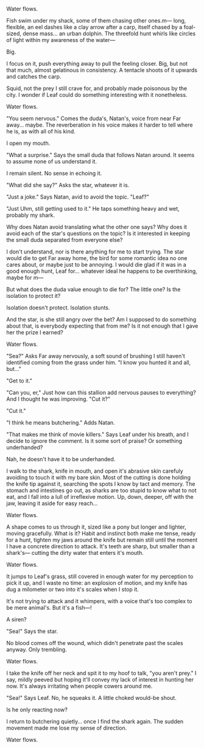 Water flows.

Fish swim under my shack, some of them chasing other ones.m— long, flexible, an eel dashes like a clay arrow after a carp, itself chased by a foal-sized, dense mass… an urban dolphin. The threefold hunt whirls like circles of light within my awareness of the water—

Big.

I focus on it, push everything away to pull the feeling closer. Big, but not that much, almost gelatinous in consistency. A tentacle shoots of it upwards and catches the carp.

Squid, not the prey I still crave for, and probably made poisonous by the city. I wonder if Leaf could do something interesting with it nonetheless.

Water flows.

 "You seem nervous." Comes the duda's, Natan's, voice from near Far away… maybe. The reverberation in his voice makes it harder to tell where he is, as with all of his kind.

I open my mouth.

 "What a surprise." Says the small duda that follows Natan around. It seems to assume none of us understand it.

I remain silent. No sense in echoing it.

 "What did she say?" Asks the star, whatever it is. 

 "Just a joke." Says Natan, avid to avoid the topic. "Leaf?"

 "Just Uhm, still getting used to it." He taps something heavy and wet, probably my shark.

Why does Natan avoid translating what the other one says? Why does it avoid each of the star's questions on the topic? Is it interested in keeping the small duda separated from everyone else?

I don't understand, nor is there anything for me to start trying. The star would die to get Far away home, the bird for some romantic idea no one cares about, or maybe just to be annoying. I would die glad if it was in a good enough hunt, Leaf for… whatever ideal he happens to be overthinking, maybe for m—

But what does the duda value enough to die for? The little one? Is the isolation to protect it?

Isolation doesn't protect. Isolation stunts.

And the star, is she still angry over the bet? Am I supposed to do something about that, is everybody expecting that from me? Is it not enough that I gave her the prize I earned?  

Water flows.

  "Sea?" Asks Far away nervously, a soft sound of brushing I still haven't identified coming from the grass under him. "I know you hunted it and all, but…"

 "Get to it."

 "Can you, er," Just how can this stallion add nervous pauses to everything? And I thought he was improving. "Cut it?"

 "Cut it."

 "I think he means butchering." Adds Natan.

  "That makes me think of movie killers." Says Leaf under his breath, and I decide to ignore the comment. Is it some sort of praise? Or something underhanded?

Nah, he doesn't have it to be underhanded.

I walk to the shark, knife in mouth, and open it's abrasive skin carefuly avoiding to touch it with my bare skin. Most of the cutting is done holding the knife tip against it, searching the spots I know by tact and memory. The stomach and intestines go out, as sharks are too stupid to know what to not eat, and I fall into a lull of irreflexive motion. Up, down, deeper, off with the jaw, leaving it aside for easy reach…

Water flows.

A shape comes to us through it, sized like a pony but longer and lighter, moving gracefully. What is it? Habit and instinct both make me tense, ready for a hunt, tighten my jaws around the knife but remain still until the moment I have a concrete direction to attack. It's teeth are sharp, but smaller than a shark's— cutting the dirty water that enters it's mouth.

Water flows.

It jumps to Leaf's grass, still covered in enough water for my perception to pick it up, and I waste no time: an explosion of motion, and my knife has dug a milometer or two into it's scales when I stop it.

It's not trying to attack and it whimpers, with a voice that's too complex to be mere animal's. But it's a fish—!

A siren?

 "Sea!" Says the star.

No blood comes off the wound, which didn't penetrate past the scales anyway. Only trembling.

Water flows.

I take the knife off her neck and spit it to my hoof to talk, "you aren't prey." I say, mildly peeved but hoping it'll convey  my lack of interest in hunting her now. It's always irritating when people cowers around me.

 "Sea!" Says Leaf. No, he squeaks it. A little choked would-be shout.

Is he only reacting now?

I return to butchering quietly… once I find the shark again. The sudden movement made me lose my sense of direction.

Water flows.
